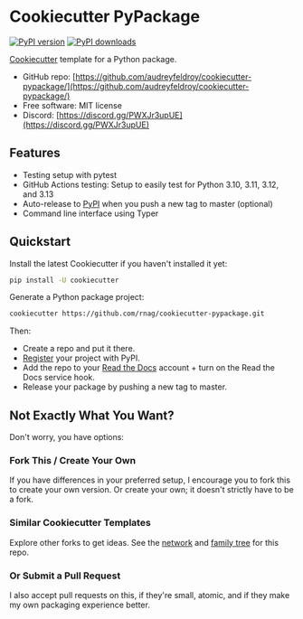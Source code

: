 # Cookiecutter PyPackage

[![PyPI version](https://img.shields.io/pypi/v/cookiecutter-pypackage.svg)](https://pypi.python.org/pypi/cookiecutter-pypackage)
[![PyPI downloads](https://img.shields.io/pypi/dm/cookiecutter-pypackage.svg)](https://pypi.python.org/pypi/cookiecutter-pypackage)

[Cookiecutter](https://github.com/cookiecutter/cookiecutter) template for a Python package.

*   GitHub repo: [https://github.com/audreyfeldroy/cookiecutter-pypackage/](https://github.com/audreyfeldroy/cookiecutter-pypackage/)
*   Free software: MIT license
*   Discord: [https://discord.gg/PWXJr3upUE](https://discord.gg/PWXJr3upUE)

## Features

*   Testing setup with pytest
*   GitHub Actions testing: Setup to easily test for Python 3.10, 3.11, 3.12, and 3.13
*   Auto-release to [PyPI](https://pypi.python.org/pypi) when you push a new tag to master (optional)
*   Command line interface using Typer

## Quickstart

Install the latest Cookiecutter if you haven't installed it yet:

```bash
pip install -U cookiecutter
```

Generate a Python package project:

```bash
cookiecutter https://github.com/rnag/cookiecutter-pypackage.git
```

Then:

*   Create a repo and put it there.
*   [Register](https://packaging.python.org/tutorials/packaging-projects/#uploading-the-distribution-archives) your project with PyPI.
*   Add the repo to your [Read the Docs](https://readthedocs.io/) account + turn on the Read the Docs service hook.
*   Release your package by pushing a new tag to master.

## Not Exactly What You Want?

Don't worry, you have options:

### Fork This / Create Your Own

If you have differences in your preferred setup, I encourage you to fork this
to create your own version. Or create your own; it doesn't strictly have to
be a fork.

### Similar Cookiecutter Templates

Explore other forks to get ideas. See the [network](https://github.com/audreyfeldroy/cookiecutter-pypackage/network) and [family tree](https://github.com/audreyfeldroy/cookiecutter-pypackage/network/members) for this repo.

### Or Submit a Pull Request

I also accept pull requests on this, if they're small, atomic, and if they
make my own packaging experience better.
